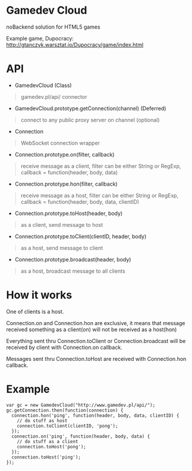 Gamedev Cloud
=============

noBackend solution for HTML5 games

Example game, Dupocracy:
http://gtanczyk.warsztat.io/Dupocracy/game/index.html

API
===

- GamedevCloud (Class)
> gamedev.pl/api/ connector

- GamedevCloud.prototype.getConnection(channel) (Deferred)
> connect to any public proxy server on channel (optional)

- Connection
> WebSocket connection wrapper

- Connection.prototype.on(filter, callback)
> receive message as a client, filter can be either String or RegExp, callback = function(header, body, data)

- Connection.prototype.hon(filter, callback)
> receive message as a host, filter can be either String or RegExp, callback = function(header, body, data, clientID)

- Connection.prototype.toHost(header, body)
> as a client, send message to host

- Connection.prototype.toClient(clientID, header, body)
> as a host, send message to client

- Connection.prototype.broadcast(header, body)
> as a host, broadcast message to all clients

How it works
============

One of clients is a host.

Connection.on and Connection.hon are exclusive, it means that message received something as a client(on) will not be received as a host(hon)

Everything sent thru Connection.toClient or Connection.broadcast will be received by client with Connection.on callback.

Messages sent thru Connection.toHost are received with Connection.hon callback.

Example
==========

    var gc = new GamedevCloud("http://www.gamedev.pl/api/"); 
    gc.getConnection.then(function(connection) {
      connection.hon('ping', function(header, body, data, clientID) {
        // do stuff as host
        connection.toClient(clientID, 'pong');
      });
      connection.on('ping', function(header, body, data) {
        // do stuff as a client
        connection.toHost('pong');
      });  
      connection.toHost('ping');
    });
